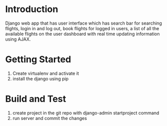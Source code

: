 # Introduction 
Django web app that has user interface which has search bar for searching flights, login in and 
log out, book flights for logged in users, a list of all the available flights on the user 
dashboard with real time updating information using AJAX.

# Getting Started
1. Create virtualenv and activate it
2. install the django using pip

# Build and Test
1. create project in the git repo with django-admin startproject command
2. run server and commit the changes
